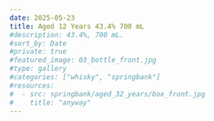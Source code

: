 ```yaml
---
date: 2025-05-23
title: Aged 12 Years 43.4% 700 mL
#description: 43.4%, 700 mL.
#sort_by: Date
#private: true
#featured_image: 03_bottle_front.jpg
#type: gallery
#categories: ["whisky", "springbank"]
#resources:
#  - src: springbank/aged_32_years/box_front.jpg
#    title: "anyway"
---
```

